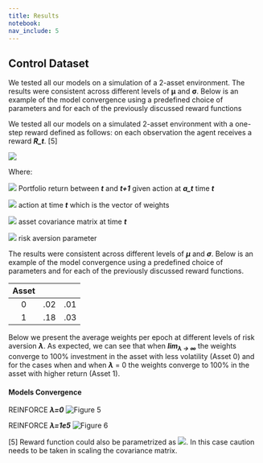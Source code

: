 ```yaml
---
title: Results
notebook:
nav_include: 5
---
```


## Control Dataset

We tested all our models on a simulation of a 2-asset environment. The results were consistent across different levels of **μ** and **σ**. Below is an example of the model convergence using a predefined choice of parameters and for each of the previously discussed reward functions 

We tested all our models on a simulated 2-asset environment with a one-step reward defined as follows: on each observation the agent receives a reward ***R_t***. [5]

<img src="https://render.githubusercontent.com/render/math?math=R_t =  \Delta\Pi_t -\lambda a_t^T\Sigma a_t">

Where:

<img src="https://render.githubusercontent.com/render/math?math=\Delta\Pi_t="> Portfolio return between ***t*** and ***t+1*** given action at ***a_t*** time ***t***

<img src="https://render.githubusercontent.com/render/math?math=a_t="> action at time ***t*** which is the vector of weights

<img src="https://render.githubusercontent.com/render/math?math=\Sigma="> asset covariance matrix at time ***t***

<img src="https://render.githubusercontent.com/render/math?math=\lambda="> risk aversion parameter

The results were consistent across different levels of ***μ*** and ***σ***. Below is an example of the model convergence using a predefined choice of parameters and for each of the previously discussed reward functions.

<div class="center">

| Asset |     |     |
|:-----:|:---:|:---:|
|   0   | .02 | .01 |
|   1   | .18 | .03 |

</div>

Below we present the average weights per epoch at different levels of risk aversion ***λ***. As expected, we can see that when ***lim<sub>*λ* → ∞</sub>*** the weights converge to 100% investment in the asset with less volatility (Asset 0) and for the cases when and when ***λ*** = 0 the weights converge to 100% in the asset with higher return (Asset 1).


#### Models Convergence

REINFORCE ***λ=0***
![Figure 5](https://raw.githubusercontent.com/nikatpatel/epsilon-greedy-quants/main/_assets/reinforce_l_0.png "REINFORCE \lambda=0")

REINFORCE ***λ=1e5***
![Figure 6](https://raw.githubusercontent.com/nikatpatel/epsilon-greedy-quants/main/_assets/reinforce_l_inf.png "REINFORCE \lambda=1e5")






[5] Reward function could also be parametrized as <img src="https://render.githubusercontent.com/render/math?math=R_t = \lambda\Delta\Pi_t -(1-\lambda) a_t^T\Sigma a_t">. In this case caution needs to be taken in scaling the covariance matrix.

